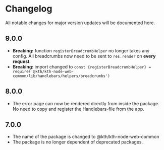 # Changelog

All notable changes for major version updates will be documented here.

## 9.0.0

- **Breaking:** function `registerBreadcrumbHelper` no longer takes any config. All breadcrumbs now need to be sent to `res.render` on **every request**.
- **Breaking:** import changed to `const {registerBreadcrumbHelper} = require('@kth/kth-node-web-common/lib/handlebars/helpers/breadcrumbs')`

## 8.0.0

- The error page can now be rendered directly from inside the package. No need to copy and register the Handlebars-file from the app.

## 7.0.0

- The name of the package is changed to @kth/kth-node-web-common
- The package is no longer dependent of deprecated packages.
